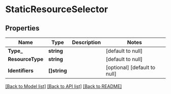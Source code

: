 # StaticResourceSelector

## Properties
Name | Type | Description | Notes
------------ | ------------- | ------------- | -------------
**Type_** | **string** |  | [default to null]
**ResourceType** | **string** |  | [default to null]
**Identifiers** | **[]string** |  | [optional] [default to null]

[[Back to Model list]](../README.md#documentation-for-models) [[Back to API list]](../README.md#documentation-for-api-endpoints) [[Back to README]](../README.md)

